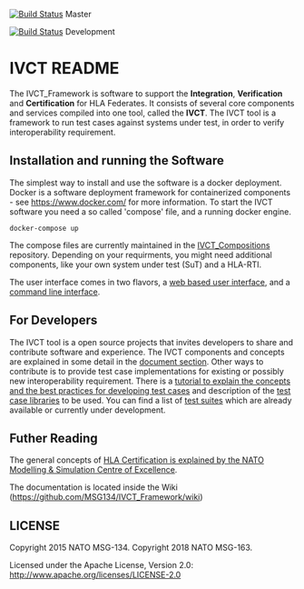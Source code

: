 [![Build Status](https://travis-ci.org/IVCTool/IVCT_Framework.svg?branch=master)](https://travis-ci.org/IVCTool/IVCT_Framework) Master

[![Build Status](https://travis-ci.org/IVCTool/IVCT_Framework.svg?branch=development)](https://travis-ci.org/IVCTool/IVCT_Framework) Development

# IVCT README

The IVCT_Framework is software to support the **Integration**, **Verification** and **Certification** for HLA Federates. It consists of several core components and services compiled into one tool, called  the **IVCT**. The IVCT tool is a framework to run test cases against systems under test, in order to verify interoperability requirement.

## Installation and running the Software

The simplest way to install and use the software is a docker deployment. Docker is a software deployment framework for containerized components - see https://www.docker.com/ for more information. To start the IVCT software you need a so called 'compose' file, and a running docker engine.

    docker-compose up

The compose files are currently maintained in the [IVCT_Compositions](https://github.com/IVCTool/IVCT_Compositions) repository. Depending on your requirments, you might need additional components, like your own system under test (SuT) and a HLA-RTI.

The user interface comes in two flavors, a [web based user interface](docs/src/Graphical-User-Interface.adoc), and a [command line interface](docs/src/commandlinetool.adoc).

## For Developers

The IVCT tool is a open source projects that invites developers to share and contribute software and experience. The IVCT components and concepts are explained in some detail in the [document section](docs/src/Home.adoc). Other ways to contribute is to provide test case implementations for existing or possibly new interoperability requirement. There is a [tutorial to explain the concepts and the best practices for developing test cases](https://github.com/IVCTool/TS_HelloWorld/wiki) and description of the [test case libraries](docs/src/TcDevelGuide.adoc) to be used. You can find a list of [test suites](docs/src/testsuite-overview.adoc) which are already  available or currently under development.

## Futher Reading

The general concepts of [HLA Certification is explained by the NATO Modelling & Simulation Centre of Excellence](https://www.mscoe.org/nato-hla-certification-home/).

The documentation is located inside the Wiki (https://github.com/MSG134/IVCT_Framework/wiki)

## LICENSE

Copyright 2015 NATO MSG-134.
Copyright 2018 NATO MSG-163.

Licensed under the Apache License, Version 2.0: http://www.apache.org/licenses/LICENSE-2.0
